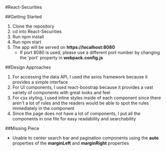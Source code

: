 #React-Securities

##Getting Started

1. Clone the repository
2. cd into React-Securities
3. Run npm install
4. Run npm start
5. The app will be served on **https://localhost:8080**
   - If port 8080 is used, please use a different port number by changing the 'port' property in **webpack.config.js**
   
##Design Approaches

1. For accessing the data API, I used the axios framework because it provides a simple interface
2. For UI components, I used react-boostrap because it provides a vast variety of components with great looks and feel
3. For css styling, I used inline styles inside of each component since there aren't a lot of rules and the readers would be able to spot the rules immediately in the component
4. Since the page does not have a lot of components, I put all the components in one file for easy readability and searchability

##Missing Piece

- Unable to center search bar and pagination components using the **auto** properties of the **marginLeft** and **marginRight** properties 



